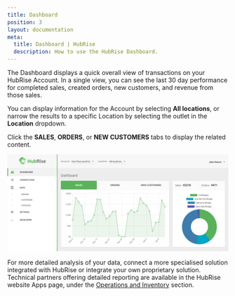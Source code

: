 ```yaml
---
title: Dashboard
position: 3
layout: documentation
meta:
  title: Dashboard | HubRise
  description: How to use the HubRise Dashboard.
---
```


The Dashboard displays a quick overall view of transactions on your HubRise Account. In a single view, you can see the last 30 day performance for completed sales, created orders, new customers, and revenue from those sales.

You can display information for the Account by selecting **All locations**, or narrow the results to a specific Location by selecting the outlet in the **Location** dropdown.

Click the **SALES**, **ORDERS**, or **NEW CUSTOMERS** tabs to display the related content.

![HubRise dashboard](./images/078-hubrise-dashboard.png)

For more detailed analysis of your data, connect a more specialised solution integrated with HubRise or integrate your own proprietary solution.
Technical partners offering detailed reporting are available in the HubRise website Apps page, under the [Operations and Inventory](/apps/operations-and-inventory#nav) section.

